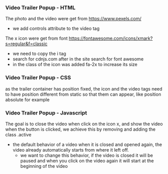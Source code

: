 ### Video Trailer Popup - HTML

The photo and the video were get from https://www.pexels.com/

* we add controls attribute to the video tag

The x icon were get from font https://fontawesome.com/icons/xmark?s=regular&f=classic

* we need to copy the i tag
* search for cdnjs.com after in the site search for font awesome
* in the class of the icon was added fa-2x to increase its size 

### Video Trailer Popup - CSS

as the trailer container has position fixed, the icon and the video tags need to have position different from static so that them can appear, like position absolute for example

### Video Trailer Popup - Javascript 

The goal is to close the video when click on the icon x, and show the video when the button is clicked, we achieve this by removing and adding the class .active 

* the default behavior of a video when it is closed and opened again, the video already automatically starts from where it left off.
    -   we want to change this behavior, if the video is closed it will be paused and when you click on the video again it will start at the beginning of the video

